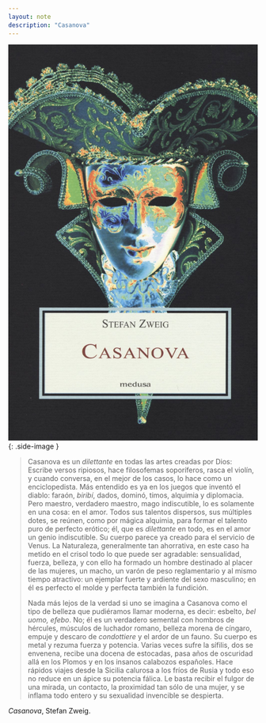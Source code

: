 ```yaml
---
layout: note
description: "Casanova"
---
```


![Casanova. Stefan Zweig][1]
{: .side-image }

> Casanova es un *dilettante* en todas las artes creadas por Dios: Escribe versos
> ripiosos, hace filosofemas soporíferos, rasca el violín, y cuando conversa, en
> el mejor de los casos, lo hace como un enciclopedista. Más entendido es ya en
> los juegos que inventó el diablo: faraón, *biribí*, dados, dominó, timos,
> alquimia y diplomacia. Pero maestro, verdadero maestro, mago indiscutible, lo
> es solamente en una cosa: en el amor. Todos sus talentos dispersos, sus
> múltiples dotes, se reúnen, como por mágica alquimia, para formar el talento
> puro de perfecto erótico; él, que es *dilettante* en todo, es en el amor un
> genio indiscutible. Su cuerpo parece ya creado para el servicio de Venus. La
> Naturaleza, generalmente tan ahorrativa, en este caso ha metido en el crisol
> todo lo que puede ser agradable: sensualidad, fuerza, belleza, y con ello ha
> formado un hombre destinado al placer de las mujeres, un macho, un varón de
> peso reglamentario y al mismo tiempo atractivo: un ejemplar fuerte y ardiente
> del sexo masculino; en él es perfecto el molde y perfecta también la fundición.
> 
> Nada más lejos de la verdad si uno se imagina a Casanova como el tipo de
> belleza que pudiéramos llamar moderna, es decir: esbelto, *bel uomo, efebo*.
> No; él es un verdadero semental con hombros de hércules, músculos de luchador
> romano, belleza morena de cíngaro, empuje y descaro de *condottiere* y el ardor
> de un fauno. Su cuerpo es metal y rezuma fuerza y potencia. Varias veces sufre
> la sífilis, dos se envenena, recibe una docena de estocadas, pasa años de
> oscuridad allá en los Plomos y en los insanos calabozos españoles. Hace rápidos
> viajes desde la Sicilia calurosa a los fríos de Rusia y todo eso no reduce en
> un ápice su potencia fálica. Le basta recibir el fulgor de una mirada, un
> contacto, la proximidad tan sólo de una mujer, y se inflama todo entero y su
> sexualidad invencible se despierta.

*Casanova*, Stefan Zweig.


[1]: /assets/images/notes/casanova-stefan-zweig.jpg
